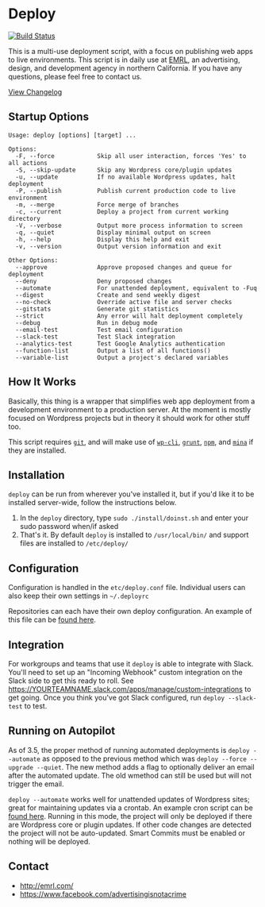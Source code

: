 # Deploy

[![Build Status](https://travis-ci.org/EMRL/deploy.svg?branch=master)](https://travis-ci.org/EMRL/deploy)

This is a multi-use deployment script, with a focus on publishing web apps to live environments. This script is in daily use at [EMRL](http://emrl.com), an advertising, design, and development agency in northern California. If you have any questions, please feel free to contact us.

[View Changelog](https://github.com/EMRL/deploy/blob/master/CHANGELOG.md)

## Startup Options

```
Usage: deploy [options] [target] ...

Options:
  -F, --force            Skip all user interaction, forces 'Yes' to all actions
  -S, --skip-update      Skip any Wordpress core/plugin updates
  -u, --update           If no available Wordpress updates, halt deployment
  -P, --publish          Publish current production code to live environment
  -m, --merge            Force merge of branches
  -c, --current          Deploy a project from current working directory          
  -V, --verbose          Output more process information to screen
  -q, --quiet            Display minimal output on screen
  -h, --help             Display this help and exit
  -v, --version          Output version information and exit

Other Options:
  --approve              Approve proposed changes and queue for deployment
  --deny                 Deny proposed changes
  --automate             For unattended deployment, equivalent to -Fuq
  --digest               Create and send weekly digest
  --no-check             Override active file and server checks 
  --gitstats             Generate git statistics
  --strict               Any error will halt deployment completely
  --debug                Run in debug mode
  --email-test           Test email configuration
  --slack-test           Test Slack integration
  --analytics-test       Test Google Analytics authentication
  --function-list        Output a list of all functions()
  --variable-list        Output a project's declared variables 
```

## How It Works

Basically, this thing is a wrapper that simplifies web app deployment from a development environment to a production server. At the moment is mostly focused on Wordpress projects but in theory it should work for other stuff too.

This script requires [`git`](https://git-scm.com/), and will make use of [`wp-cli`](http://wp-cli.org/), [`grunt`](http://gruntjs.com/), [`npm`](https://www.npmjs.com/), and  [`mina`](http://nadarei.co/mina/) if they are installed.

## Installation

`deploy` can be run from wherever you've installed it, but if you'd like it to be installed server-wide, follow the instructions below. 

1. In the `deploy` directory, type `sudo ./install/doinst.sh` and enter your sudo password when/if asked
2. That's it. By default `deploy` is installed to `/usr/local/bin/` and support files are installed to `/etc/deploy/`

## Configuration

Configuration is handled in the `etc/deploy.conf` file. Individual users can also keep their own settings in `~/.deployrc`

Repositories can each have their own deploy configuration. An example of this file can be [found here](https://github.com/EMRL/deploy/blob/master/etc/deploy.sh).

## Integration

For workgroups and teams that use it `deploy` is able to integrate with Slack. You'll need to set up an "Incoming Webhook" custom integration on the Slack side to get this ready to roll. See https://YOURTEAMNAME.slack.com/apps/manage/custom-integrations to get going. Once you think you've got Slack configured, run `deploy --slack-test` to test.

## Running on Autopilot

As of 3.5, the proper method of running automated deployments is `deploy --automate` as opposed to the previous method which was `deploy --force --upgrade --quiet`. The new method adds a flag to optionally deliver an email after the automated update. The old wmethod can still be used but will not trigger the email. 

`deploy --automate` works well for unattended updates of Wordpress sites; great for maintaining updates via a crontab. An example cron script can be [found here](https://github.com/EMRL/deploy/blob/master/etc/cron/deploy.cron.example). Running in this mode, the project will only be deployed if there are Wordpress core or plugin updates. If other code changes are detected the project will not be auto-updated. Smart Commits must be enabled or nothing will be deployed.

## Contact

* <http://emrl.com/>
* <https://www.facebook.com/advertisingisnotacrime>
